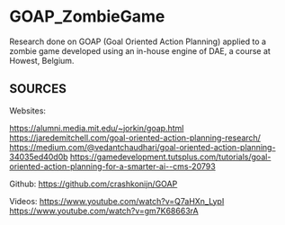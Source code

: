 # GOAP_ZombieGame
Research done on GOAP (Goal Oriented Action Planning) applied to a zombie game developed using an in-house engine of DAE, a course at Howest, Belgium.

## SOURCES ##
Websites:

https://alumni.media.mit.edu/~jorkin/goap.html
https://jaredemitchell.com/goal-oriented-action-planning-research/
https://medium.com/@vedantchaudhari/goal-oriented-action-planning-34035ed40d0b
https://gamedevelopment.tutsplus.com/tutorials/goal-oriented-action-planning-for-a-smarter-ai--cms-20793

Github:
https://github.com/crashkonijn/GOAP

Videos:
https://www.youtube.com/watch?v=Q7aHXn_LypI
https://www.youtube.com/watch?v=gm7K68663rA
